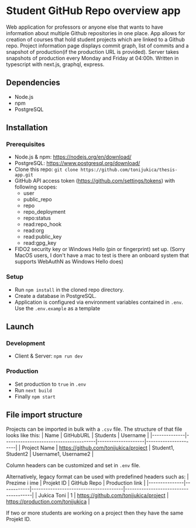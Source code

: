 # Student GitHub Repo overview app
Web application for professors or anyone else that wants to have information about multiple Github repositories in one place. App allows for creation of courses that hold student projects which are linked to a Github repo. Project information page displays commit graph, list of commits and a snapshot of production(if the production URL is provided). Server takes snapshots of production every Monday and Friday at 04:00h. Written in typescript with next.js, graphql, express.

## Dependencies

- Node.js 
- npm 
- PostgreSQL

## Installation

### Prerequisites

- Node.js & npm: https://nodejs.org/en/download/
- PostgreSQL: https://www.postgresql.org/download/
- Clone this repo: `git clone https://github.com/tonijukica/thesis-app.git` 
- GitHub API access token (https://github.com/settings/tokens) with following scopes:
  - user
  - public_repo
  - repo
  - repo_deployment
  - repo:status
  - read:repo_hook
  - read:org
  - read:public_key
  - read:gpg_key
- FIDO2 security key or Windows Hello (pin or fingerprint) set up. (Sorry MacOS users, I don't have a mac to test is there an onboard system that supports WebAuthN as Windows Hello does)

### Setup

- Run `npm install` in the cloned repo directory.
- Create a database in PostgreSQL.
- Application is configured via environment variables contained in
  `.env`. Use the `.env.example` as a template

## Launch

### Development

- Client & Server: `npm run dev`

### Production
- Set production to `true` in `.env`
- Run `next build`
- Finally `npm start`

## File import structure

Projects can be imported in bulk with a `.csv` file. The structure of that file looks like this:
| Name         | GitHubURL                             | Students           | Username             |
|--------------|---------------------------------------|--------------------|----------------------|
| Project Name | https://github.com/tonijukica/project | Student1, Student2 | Username1, Username2 |

Column headers can be customized and set in `.env` file.

Alternatively, legacy format can be used with predefined headers such as:
| Prezime i ime | Projekt ID | GitHub Repo                           | Production link                      |
|---------------|------------|---------------------------------------|--------------------------------------|
| Jukica Toni   | 1          | https://github.com/tonijukica/project | https://production.com/tonijukica    |

If two or more students are working on a project then they have the same Projekt ID.
